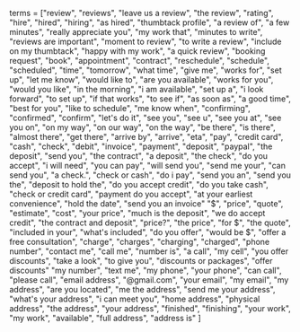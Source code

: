 terms = ["review", "reviews", "leave us a review", "the review", "rating",
         "hire", "hired", "hiring", "as hired",
         "thumbtack profile", "a review of", "a few minutes",
         "really appreciate you", "my work that", "minutes to write",
         "reviews are important", "moment to review", "to write a review",
         "include on my thumbtack", "happy with my work", "a quick review",
         "booking request", "book", 
         "appointment", "contract",
         "reschedule", "schedule", "scheduled",
         "time", "tomorrow", "what time", "give me", "works for",
         "set up", "let me know", "would like to", "are you available",
         "works for you", "would you like", "in the morning", "i am available",
         "set up a", "i look forward", "to set up", "if that works", "to see if",
         "as soon as", "a good time", "best for you", "like to schedule", "me know when",
         "confirming", "confirmed", "confirm", "let's do it",
         "see you", "see u", "see you at", "see you on",
         "on my way", "on our way", "on the way",
         "be there", "is there", "almost there", "get there", 
         "arrive by", "arrive", "eta", 
         "pay", "credit card", "cash", "check", "debit", "invoice", "payment", "deposit", "paypal", "the deposit", "send you",
         "the contract", "a deposit", "the check", 
         "do you accept", "i will need", "you can pay", "will send you",
         "send me your", "can send you", "a check.", "check or cash",
         "do i pay", "send you an", "send you the", "deposit to hold the",
         "do you accept credit", "do you take cash", "check or credit card", "payment do you accept", "at your earliest convenience",
         "hold the date", "send you an invoice"
         "$", "price", "quote", "estimate", "cost", "your price",
         "much is the deposit", "we do accept credit", "the contract and deposit",
         "price?", "the price", "for $", "the quote", 
         "included in your", "what's included", "do you offer", 
         "would be $", "offer a free consultation",
         "charge", "charges", "charging", "charged",
         "phone number", "contact me", "call me", "number is", "a call", "my cell", "you offer discounts", "take a look", "to give you",
         "discounts or packages", "offer discounts"
         "my number", "text me", "my phone", "your phone", "can call", "please call",
         "email address", "@gmail.com", "your email", "my email",
         "my address", "are you located", "me the address", 
         "send me your address", "what's your address", "i can meet you",
         "home address", "physical address", "the address", "your address",
         "finished", "finishing", "your work", "my work",
         "available", "full address", "address is"
        ]
